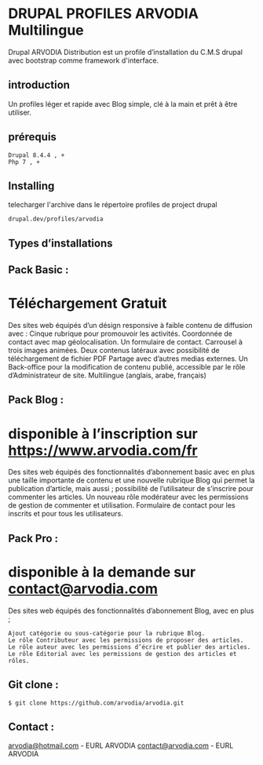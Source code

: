 # DRUPAL PROFILES ARVODIA Multilingue

Drupal ARVODIA Distribution est un profile d’installation du C.M.S drupal avec bootstrap comme framework d'interface.

## introduction
Un profiles léger et rapide avec Blog simple, clé à la main et prêt à être utiliser.

## prérequis
```
Drupal 8.4.4 , +
Php 7 , +
```
## Installing

telecharger l'archive dans le répertoire profiles de project drupal

```
drupal.dev/profiles/arvodia
```

## Types d’installations

## Pack Basic : 
# Téléchargement Gratuit

Des sites web équipés d’un désign responsive à faible contenu de diffusion avec :
    Cinque rubrique pour promouvoir les activités.
    Coordonnée de contact avec map géolocalisation.
    Un formulaire de contact.
    Carrousel à trois images animées.
    Deux contenus latéraux avec possibilité de téléchargement de fichier PDF
    Partage avec d’autres medias externes.
    Un Back-office pour la modification de contenu publié, accessible par le rôle d’Administrateur de site.
    Multilingue (anglais, arabe, français)
    
## Pack Blog : 
# disponible à l’inscription sur https://www.arvodia.com/fr

Des sites web équipés des fonctionnalités d’abonnement basic avec en plus une taille importante de contenu et une nouvelle rubrique Blog qui permet la publication d’article, mais aussi ;
    possibilité de l’utilisateur de s’inscrire pour commenter les articles.
    Un nouveau rôle modérateur avec les permissions de gestion de commenter et utilisation.
    Formulaire de contact pour les inscrits et pour tous les utilisateurs.

## Pack Pro : 
# disponible à la demande sur contact@arvodia.com

Des sites web équipés des fonctionnalités d’abonnement Blog, avec en plus ;

    Ajout catégorie ou sous-catégorie pour la rubrique Blog.
    Le rôle Contributeur avec les permissions de proposer des articles.
    Le rôle auteur avec les permissions d’écrire et publier des articles.
    Le rôle Editorial avec les permissions de gestion des articles et rôles.


## Git clone :
```
$ git clone https://github.com/arvodia/arvodia.git
```
## Contact :
[arvodia@hotmail.com](mailto:arvodia@hotmail.com) - EURL ARVODIA
[contact@arvodia.com](mailto:contact@arvodia.com) - EURL ARVODIA


